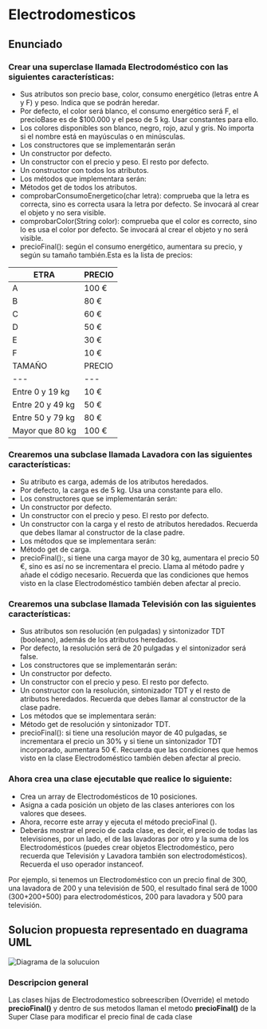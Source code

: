 # Electrodomesticos

## Enunciado

### Crear una superclase llamada Electrodoméstico con las siguientes características:
- Sus atributos son precio base, color, consumo energético (letras entre A y F) y peso. Indica que se podrán heredar.
- Por defecto, el color será blanco, el consumo energético será F, el precioBase es de $100.000 y el peso de 5 kg. Usar constantes para ello.
- Los colores disponibles son blanco, negro, rojo, azul y gris. No importa si el nombre está en mayúsculas o en minúsculas.
- Los constructores que se implementarán serán
- Un constructor por defecto.
- Un constructor con el precio y peso. El resto por defecto.
- Un constructor con todos los atributos.
- Los métodos que implementara serán:
- Métodos get de todos los atributos.
- comprobarConsumoEnergetico(char letra): comprueba que la letra es correcta, sino es correcta usara la letra por defecto. Se invocará al crear el objeto y no sera visible.
- comprobarColor(String color): comprueba que el color es correcto, sino lo es usa el color por defecto. Se invocará al crear el objeto y no será visible.
- precioFinal(): según el consumo energético, aumentara su precio, y según su tamaño también.Esta es la lista de precios:

| ETRA | PRECIO |
| --- | --- |
| A  | 100 €  |
| B  | 80 €  |
| C  | 60 €  |
| D  | 50 €  |
| E  | 30 €  |
| F  | 10 €  |
| TAMAÑO| PRECIO |
| --- | --- |
| Entre 0 y 19 kg | 10 €  |
| Entre 20 y 49 kg | 50 €  |
| Entre 50 y 79 kg | 80 €  |
| Mayor que 80 kg | 100 €  |

### Crearemos una subclase llamada Lavadora con las siguientes características:
- Su atributo es carga, además de los atributos heredados.
- Por defecto, la carga es de 5 kg. Usa una constante para ello.
- Los constructores que se implementarán serán:
- Un constructor por defecto.
- Un constructor con el precio y peso. El resto por defecto.
- Un constructor con la carga y el resto de atributos heredados. Recuerda que debes llamar al constructor de la clase padre.
- Los métodos que se implementara serán:
- Método get de carga.
- precioFinal():, si tiene una carga mayor de 30 kg, aumentara el precio 50 €, sino es así no se incrementara el precio. Llama al método padre y añade el código necesario. Recuerda que las condiciones que hemos visto en la clase Electrodoméstico también deben afectar al precio.

### Crearemos una subclase llamada Televisión con las siguientes características:
- Sus atributos son resolución (en pulgadas) y sintonizador TDT (booleano), además de los atributos heredados.
- Por defecto, la resolución será de 20 pulgadas y el sintonizador será false.
- Los constructores que se implementarán serán:
- Un constructor por defecto.
- Un constructor con el precio y peso. El resto por defecto.
- Un constructor con la resolución, sintonizador TDT y el resto de atributos heredados. Recuerda que debes llamar al constructor de la clase padre.
- Los métodos que se implementara serán:
- Método get de resolución y sintonizador TDT.
- precioFinal(): si tiene una resolución mayor de 40 pulgadas, se incrementara el precio un 30% y si tiene un sintonizador TDT incorporado, aumentara 50 €. Recuerda que las condiciones que hemos visto en la clase Electrodoméstico también deben afectar al precio.

### Ahora crea una clase ejecutable que realice lo siguiente:
- Crea un array de Electrodomésticos de 10 posiciones.
- Asigna a cada posición un objeto de las clases anteriores con los valores que desees.
- Ahora, recorre este array y ejecuta el método precioFinal ().
- Deberás mostrar el precio de cada clase, es decir, el precio de todas las televisiones, por un lado, el de las lavadoras por otro y la suma de los Electrodomésticos (puedes crear objetos Electrodoméstico, pero recuerda que Televisión y Lavadora también son electrodomésticos). Recuerda el uso operador instanceof.

Por ejemplo, si tenemos un Electrodoméstico con un precio final de 300, una lavadora de 200 y una televisión de 500, el resultado final será de 1000 (300+200+500) para electrodomésticos, 200 para lavadora y 500 para televisión.

## Solucion propuesta representado en duagrama UML
![Diagrama de la solucuion](https://github.com/toballatorre/Awakelab0026_Electrodomesticos/blob/master/Electrodomesticos/doc/Electrodomesticos_diagram.png)
### Descripcion general
Las clases hijas de Electrodomestico sobreescriben (Override) el metodo **precioFinal()** y dentro de sus metodos llaman el metodo **precioFinal()** de la Super Clase para modificar el precio final de cada clase
